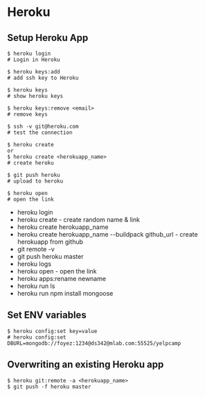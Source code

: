 # Heroku

## Setup Heroku App
```
$ heroku login
# Login in Heroku

$ heroku keys:add
# add ssh key to Heroku

$ heroku keys
# show heroku keys

$ heroku keys:remove <email>
# remove keys

$ ssh -v git@heroku.com
# test the connection

$ heroku create
or
$ heroku create <herokuapp_name>
# create heroku

$ git push heroku
# upload to heroku 

$ heroku open
# open the link
```

* heroku login
* heroku create - create random name & link
* heroku create herokuapp_name
* heroku create herokuapp_name --buildpack github_url - create herokuapp from github
* git remote -v
* git push heroku master  
* heroku logs
* heroku open - open the link
* heroku apps:rename newname
* heroku run ls
* heroku run npm install mongoose

## Set ENV variables
```
$ heroku config:set key=value
# heroku config:set DBURL=mongodb://foyez:1234@ds342@mlab.com:55525/yelpcamp
```

## Overwriting an existing Heroku app
```
$ heroku git:remote -a <herokuapp_name>
$ git push -f heroku master
```